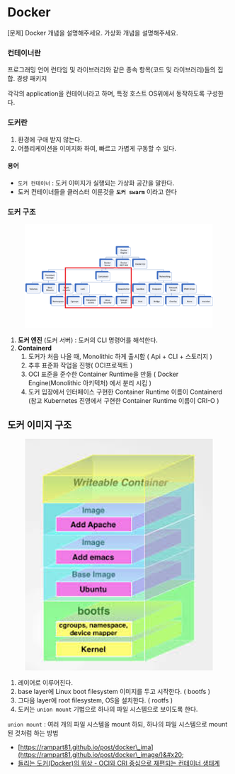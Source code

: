 # Docker

\[문제] Docker 개념을 설명해주세요. 가상화 개념을 설명해주세요.



### 컨테이너란

프로그래밍 언어 런타임 및 라이브러리와 같은 종속 항목(코드 및 라이브러리)들의 집합. 경량 패키지

각각의 application을 컨테이너라고 하며, 특정 호스트 OS위에서 동작하도록 구성한다.

### 도커란

1. 환경에 구애 받지 않는다.
2. 어플리케이션을 이미지화 하여, 빠르고 가볍게 구동할 수 있다.

#### 용어

* `도커 컨테이너` : 도커 이미지가 실행되는 가상화 공간을 말한다.
* 도커 컨테이너들을 클러스터 이룬것을 **`도커 swarm`** 이라고 한다

### 도커 구조

<figure><img src="../../../.gitbook/assets/image (1) (1) (1) (1) (1) (1) (1).png" alt=""><figcaption></figcaption></figure>

1. **도커 엔진** (도커 서버) : 도커의 CLI 명령어를 해석한다.
2. **Containerd**
   1. 도커가 처음 나올 때, Monolithic 하게 출시함 ( Api + CLI + 스토리지 )
   2. 추후 표준화 작업을 진행( OCI프로젝트 )
   3. OCI 표준을 준수한 Container Runtime을 만듦 ( Docker Engine(Monolithic 아키텍처) 에서 분리 시킴 )
   4. 도커 입장에서 인터페이스 구현한 Container Runtime 이름이 Containerd (참고 Kubernetes 진영에서 구현한 Container Runtime 이름이 CRI-O )

## 도커 이미지 구조

<figure><img src="../../../.gitbook/assets/image (1) (1) (1) (1) (1) (1) (1) (1).png" alt=""><figcaption></figcaption></figure>

1. 레이어로 이루어진다.
2. base layer에 Linux boot filesystem 이미지를 두고 시작한다. ( bootfs )
3. 그다음 layer에 root filesystem, OS을 설치한다. ( rootfs )
4. 도커는 `union mount` 기법으로 하나의 파일 시스템으로 보이도록 한다.

`union mount` : 여러 개의 파일 시스템을 mount 하되, 하나의 파일 시스템으로 mount 된 것처럼 하는 방법



* [https://rampart81.github.io/post/docker\_ima](https://rampart81.github.io/post/docker\_image/)&#x20;
* [들리는 도커(Docker)의 위상 - OCI와 CRI 중심으로 재편되는 컨테이너 생태계](https://www.samsungsds.com/kr/insights/docker.html)
